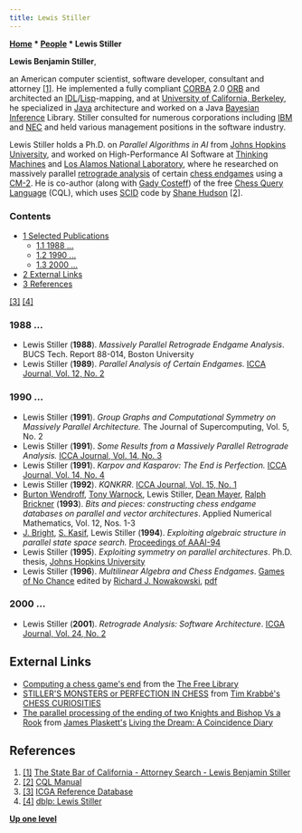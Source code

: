 ```yaml
---
title: Lewis Stiller
---
```

**[Home](Home "Home") \* [People](People "People") \* Lewis Stiller**


**Lewis Benjamin Stiller**,  

an American computer scientist, software developer, consultant and attorney <a id="cite-note-1" href="#cite-ref-1">[1]</a>. 
He implemented a fully compliant [CORBA](https://en.wikipedia.org/wiki/Common_Object_Request_Broker_Architecture) 2.0 [ORB](https://en.wikipedia.org/wiki/Object_request_broker) and architected an [IDL](https://en.wikipedia.org/wiki/Interface_description_language)/[Lisp](index.php?title=Lisp&action=edit&redlink=1 "Lisp (page does not exist)")-mapping, and at [University of California, Berkeley](University_of_California,_Berkeley "University of California, Berkeley"), he specialized in [Java](Java "Java") architecture and worked on a Java [Bayesian Inference](https://en.wikipedia.org/wiki/Bayesian_analysis) Library. Stiller consulted for numerous corporations including [IBM](index.php?title=IBM&action=edit&redlink=1 "IBM (page does not exist)") and [NEC](https://en.wikipedia.org/wiki/NEC) and held various management positions in the software industry.


Lewis Stiller holds a Ph.D. on *Parallel Algorithms in AI* from [Johns Hopkins University](https://en.wikipedia.org/wiki/Johns_Hopkins_University), and worked on High-Performance AI Software at [Thinking Machines](https://en.wikipedia.org/wiki/Thinking_Machines) and [Los Alamos National Laboratory](Los_Alamos_National_Laboratory "Los Alamos National Laboratory"), where he researched on massively parallel [retrograde analysis](Retrograde_Analysis "Retrograde Analysis") of certain [chess endgames](Endgame "Endgame") using a [CM-2](Connection_Machine "Connection Machine"). He is co-author (along with [Gady Costeff](Gady_Costeff "Gady Costeff")) of the free [Chess Query Language](Chess_Query_Language "Chess Query Language") (CQL), which uses [SCID](SCID "SCID") code by [Shane Hudson](Shane_Hudson "Shane Hudson") <a id="cite-note-2" href="#cite-ref-2">[2]</a>. 



### Contents


* [1 Selected Publications](#selected-publications)
	+ [1.1 1988 ...](#1988-...)
	+ [1.2 1990 ...](#1990-...)
	+ [1.3 2000 ...](#2000-...)
* [2 External Links](#external-links)
* [3 References](#references)






<a id="cite-note-3" href="#cite-ref-3">[3]</a> <a id="cite-note-4" href="#cite-ref-4">[4]</a>



### 1988 ...


* Lewis Stiller (**1988**). *Massively Parallel Retrograde Endgame Analysis*. BUCS Tech. Report 88-014, Boston University
* Lewis Stiller (**1989**). *Parallel Analysis of Certain Endgames*. [ICCA Journal, Vol. 12, No. 2](ICGA_Journal#12_2 "ICGA Journal")


### 1990 ...


* Lewis Stiller (**1991**). *Group Graphs and Computational Symmetry on Massively Parallel Architecture.* The Journal of Supercomputing, Vol. 5, No. 2
* Lewis Stiller (**1991**). *Some Results from a Massively Parallel Retrograde Analysis.* [ICCA Journal, Vol. 14, No. 3](ICGA_Journal#14_3 "ICGA Journal")
* Lewis Stiller (**1991**). *Karpov and Kasparov: The End is Perfection.* [ICCA Journal, Vol. 14, No. 4](ICGA_Journal#14_4 "ICGA Journal")
* Lewis Stiller (**1992**). *KQNKRR*. [ICCA Journal, Vol. 15, No. 1](ICGA_Journal#15_1 "ICGA Journal")
* [Burton Wendroff](Burton_Wendroff "Burton Wendroff"), [Tony Warnock](Tony_Warnock "Tony Warnock"), Lewis Stiller, [Dean Mayer](index.php?title=Dean_Mayer&action=edit&redlink=1 "Dean Mayer (page does not exist)"), [Ralph Brickner](index.php?title=Ralph_Brickner&action=edit&redlink=1 "Ralph Brickner (page does not exist)") (**1993**). *Bits and pieces: constructing chess endgame databases on parallel and vector architectures*. Applied Numerical Mathematics, Vol. 12, Nos. 1-3
* [J. Bright](http://www.brightconsulting.com/), [S. Kasif](http://www.cs.jhu.edu/%7Ekasif/home.html), Lewis Stiller (**1994**). *Exploiting algebraic structure in parallel state space search.* [Proceedings of AAAI-94](http://www.aaai.org/Library/AAAI/aaai94contents.php)
* Lewis Stiller (**1995**). *Exploiting symmetry on parallel architectures*. Ph.D. thesis, [Johns Hopkins University](https://en.wikipedia.org/wiki/Johns_Hopkins_University)
* Lewis Stiller (**1996**). *Multilinear Algebra and Chess Endgames*. [Games of No Chance](http://library.msri.org/books/Book29/index.html) edited by [Richard J. Nowakowski](Richard_J._Nowakowski "Richard J. Nowakowski"), [pdf](http://library.msri.org/books/Book29/files/stiller.pdf)


### 2000 ...


* Lewis Stiller (**2001**). *Retrograde Analysis: Software Architecture*. [ICGA Journal, Vol. 24, No. 2](ICGA_Journal#24_2 "ICGA Journal")


## External Links


* [Computing a chess game's end](http://www.thefreelibrary.com/Computing+a+chess+game%27s+end.-a011629013) from the [The Free Library](http://www.thefreelibrary.com/)
* [STILLER'S MONSTERS or PERFECTION IN CHESS](http://www.xs4all.nl/%7Etimkr/chess/perfect.htm) from [Tim Krabbé's CHESS CURIOSITIES](http://www.xs4all.nl/%7Etimkr/chess/chess.html)
* [The parallel processing of the ending of two Knights and Bishop Vs a Rook](http://james-plasketts-coincidence-diary.blogspot.com/2006/03/75-silly-prominences-dr-charles-hunter.html) from [James Plaskett's](https://en.wikipedia.org/wiki/James_Plaskett) [Living the Dream: A Coincidence Diary](http://james-plasketts-coincidence-diary.blogspot.com/)


## References


1. <a id="cite-ref-1" href="#cite-note-1">[1]</a> [The State Bar of California - Attorney Search - Lewis Benjamin Stiller](http://members.calbar.ca.gov/search/member_detail.aspx?x=251808)
2. <a id="cite-ref-2" href="#cite-note-2">[2]</a> [CQL Manual](https://web.archive.org/web/20140130143815/http://www.rbnn.com/cql/)
3. <a id="cite-ref-3" href="#cite-note-3">[3]</a> [ICGA Reference Database](ICGA_Journal#RefDB "ICGA Journal")
4. <a id="cite-ref-4" href="#cite-note-4">[4]</a> [dblp: Lewis Stiller](https://dblp.uni-trier.de/pers/hd/s/Stiller:Lewis)

**[Up one level](People "People")**







 

